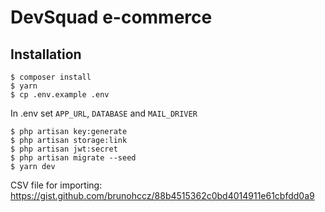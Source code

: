 # DevSquad e-commerce

## Installation
```
$ composer install
$ yarn
$ cp .env.example .env
```

In .env set `APP_URL`, `DATABASE` and `MAIL_DRIVER`

```
$ php artisan key:generate
$ php artisan storage:link
$ php artisan jwt:secret
$ php artisan migrate --seed
$ yarn dev
```

CSV file for importing: https://gist.github.com/brunohccz/88b4515362c0bd4014911e61cbfdd0a9
